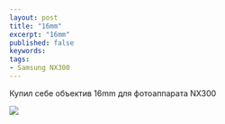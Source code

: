 ```yaml
---
layout: post
title: "16mm"
excerpt: "16mm"
published: false
keywords:
tags:
- Samsung NX300
---
```


Купил себе объектив 16mm для фотоаппарата NX300

<img src="http://kaddr.com/wp-content/uploads/sites/2/2013/06/Samsung-NX-16mm-20mm-30mm.jpg"/>
